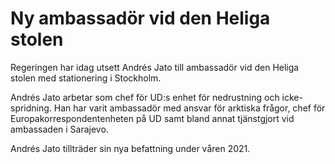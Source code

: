 # Ny ambassadör vid den Heliga stolen

Regeringen har idag utsett Andrés Jato till ambassadör vid den Heliga stolen med stationering i Stockholm.

Andrés Jato arbetar som chef för UD:s enhet för nedrustning och icke-spridning. Han har varit ambassadör med ansvar för arktiska frågor, chef för Europakorrespondentenheten på UD samt bland annat tjänstgjort vid ambassaden i Sarajevo.

Andrés Jato tillträder sin nya befattning under våren 2021.
